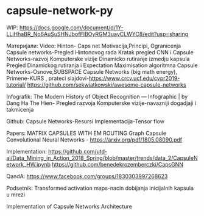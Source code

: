 # capsule-network-py

WIP: https://docs.google.com/document/d/1Y-LLiHhaBR_No6AuSuSHNJbofFIBOyRGM3uayCLWYC8/edit?usp=sharing

Материјали:
Video:
Hinton- Caps net Motivacija,Principi, Ogranicenja
Capsule networks-Pregled Hintonovog rada 
Kratak pregled CNN i Capsule Networks-razvoj Komputerske vizije
Dinamicko rutiranje izmedju kapsula
Pregled Dinamickog rutiranja i Expectation Maximisation algoritmna
Capsule Networks-Osnove,SUBSPACE Capsule Networks (big math energy), Primene-KURS , prateci slajdovi-https://www.crcv.ucf.edu/cvpr2019-tutorial/
https://github.com/sekwiatkowski/awesome-capsule-networks

Infografik:
The Modern History of Object Recognition — Infographic | by Dang Ha The Hien- Pregled razvoja Komputerske vizije-navazniji dogadjaji i takmicenja

Github:
Capsule Networks-Resursi
Implementacija-Tensor flow

Papers:
MATRIX CAPSULES WITH EM ROUTING
Graph Capsule Convolutional Neural Networks - https://arxiv.org/pdf/1805.08090.pdf

Implementation:
https://github.com/utd-ai/Data_Mining_in_Action_2018_Spring/blob/master/trends/data_2/CapsuleNetwork_HW.ipynb
https://github.com/benedekrozemberczki/CapsGNN

QandA:
https://www.facebook.com/groups/1830303997268623

Podsetnik:
Transformed activation maps-nacin dobijanja inicijalnih kapsula u mrezi

Implementation of Capsule Networks Architecture
